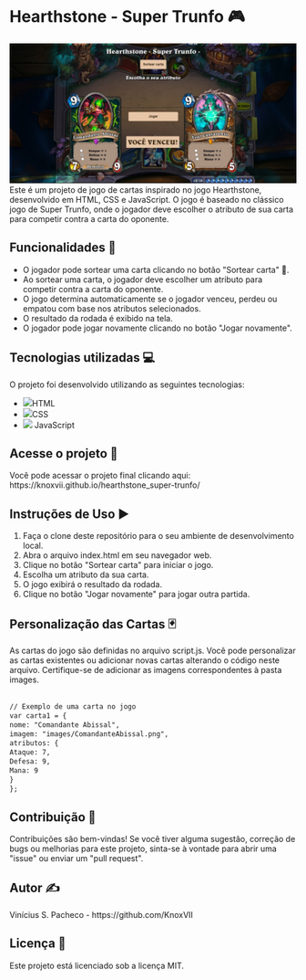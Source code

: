 <h1>Hearthstone - Super Trunfo 🎮</h1>
<img src="https://github.com/KnoxVII/hearthstone_super-trunfo/blob/main/images/super-trunfo.jpeg?raw=true"
<p>Este é um projeto de jogo de cartas inspirado no jogo Hearthstone, desenvolvido em HTML, CSS e JavaScript. O jogo é baseado no clássico jogo de Super Trunfo, onde o jogador deve escolher o atributo de sua carta para competir contra a carta do oponente.</p>

<h2>Funcionalidades 🎯</h2>
<ul>
    <li>O jogador pode sortear uma carta clicando no botão "Sortear carta" 🔄.</li>
    <li>Ao sortear uma carta, o jogador deve escolher um atributo para competir contra a carta do oponente.</li>
    <li>O jogo determina automaticamente se o jogador venceu, perdeu ou empatou com base nos atributos selecionados.</li>
    <li>O resultado da rodada é exibido na tela.</li>
    <li>O jogador pode jogar novamente clicando no botão "Jogar novamente".</li>
</ul>

<h2>Tecnologias utilizadas 💻</h2>
<p>O projeto foi desenvolvido utilizando as seguintes tecnologias:</p>
<ul>
  <li>
    <img width="35px" src="https://cdn.jsdelivr.net/gh/devicons/devicon/icons/html5/html5-original.svg"/>HTML           
  </li>
  <li>
    <img width="35px" src="https://cdn.jsdelivr.net/gh/devicons/devicon/icons/css3/css3-original.svg"/>CSS
  </li>
  <li>
    <img width="30px" src="https://cdn.jsdelivr.net/gh/devicons/devicon/icons/javascript/javascript-original.svg"/> JavaScript
  </li>
</ul>

<h2>Acesse o projeto 📁</h2>
<p>Você pode acessar o projeto final clicando aqui: https://knoxvii.github.io/hearthstone_super-trunfo/</p>

<h2>Instruções de Uso ▶️</h2>
<ol>
    <li>Faça o clone deste repositório para o seu ambiente de desenvolvimento local.</li>
    <li>Abra o arquivo index.html em seu navegador web.</li>
    <li>Clique no botão "Sortear carta" para iniciar o jogo.</li>
    <li>Escolha um atributo da sua carta.</li>
    <li>O jogo exibirá o resultado da rodada.</li>
    <li>Clique no botão "Jogar novamente" para jogar outra partida.</li>
</ol>

<h2>Personalização das Cartas 🃏</h2>
<p>As cartas do jogo são definidas no arquivo script.js. Você pode personalizar as cartas existentes ou adicionar novas cartas alterando o código neste arquivo. Certifique-se de adicionar as imagens correspondentes à pasta images.</p>

<pre><code class="javascript">
// Exemplo de uma carta no jogo
var carta1 = {
nome: "Comandante Abissal",
imagem: "images/ComandanteAbissal.png",
atributos: {
Ataque: 7,
Defesa: 9,
Mana: 9
}
};
</code></pre>

<h2>Contribuição 🤝</h2>
<p>Contribuições são bem-vindas! Se você tiver alguma sugestão, correção de bugs ou melhorias para este projeto, sinta-se à vontade para abrir uma "issue" ou enviar um "pull request".</p>

<h2>Autor ✍️</h2>
<p>Vinícius S. Pacheco - https://github.com/KnoxVII</p>

<h2>Licença 📄</h2>
<p>Este projeto está licenciado sob a licença MIT.</p>
